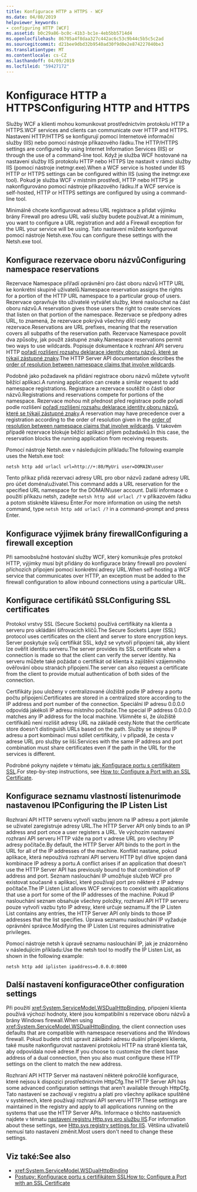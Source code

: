 ```yaml
---
title: Konfigurace HTTP a HTTPS - WCF
ms.date: 04/08/2019
helpviewer_keywords:
- configuring HTTP [WCF]
ms.assetid: b0c29a86-bc0c-41b3-bc1e-4eb5bb5714d4
ms.openlocfilehash: 86705a4f8daa327c442ac6c53c9b44c5b5c5c2ad
ms.sourcegitcommit: d21bee9dbd32b9540ad30f9d0e2e874227040be3
ms.translationtype: MT
ms.contentlocale: cs-CZ
ms.lasthandoff: 04/09/2019
ms.locfileid: "59427172"
---
```

# <a name="configuring-http-and-https"></a><span data-ttu-id="00395-102">Konfigurace HTTP a HTTPS</span><span class="sxs-lookup"><span data-stu-id="00395-102">Configuring HTTP and HTTPS</span></span>

<span data-ttu-id="00395-103">Služby WCF a klienti mohou komunikovat prostřednictvím protokolu HTTP a HTTPS.</span><span class="sxs-lookup"><span data-stu-id="00395-103">WCF services and clients can communicate over HTTP and HTTPS.</span></span> <span data-ttu-id="00395-104">Nastavení HTTP/HTTPS se konfigurují pomocí Internetové informační služby (IIS) nebo pomocí nástroje příkazového řádku.</span><span class="sxs-lookup"><span data-stu-id="00395-104">The HTTP/HTTPS settings are configured by using Internet Information Services (IIS) or through the use of a command-line tool.</span></span> <span data-ttu-id="00395-105">Když je služba WCF hostované na nastavení služby IIS protokolu HTTP nebo HTTPS lze nastavit v rámci služby IIS (pomocí nástroje inetmgr.exe).</span><span class="sxs-lookup"><span data-stu-id="00395-105">When a WCF service is hosted under IIS HTTP or HTTPS settings can be configured within IIS (using the inetmgr.exe tool).</span></span> <span data-ttu-id="00395-106">Pokud je služba WCF v místním prostředí, HTTP nebo HTTPS je nakonfigurováno pomocí nástroje příkazového řádku.</span><span class="sxs-lookup"><span data-stu-id="00395-106">If a WCF service is self-hosted, HTTP or HTTPS settings are configured by using a command-line tool.</span></span>

<span data-ttu-id="00395-107">Minimálně chcete konfigurovat adresu URL registrace a přidat výjimku brány Firewall pro adresu URL vaší služby budete používat.</span><span class="sxs-lookup"><span data-stu-id="00395-107">At a minimum, you want to configure a URL registration and add a Firewall exception for the URL your service will be using.</span></span> <span data-ttu-id="00395-108">Tato nastavení můžete konfigurovat pomocí nástroje Netsh.exe.</span><span class="sxs-lookup"><span data-stu-id="00395-108">You can configure these settings with the Netsh.exe tool.</span></span>

## <a name="configuring-namespace-reservations"></a><span data-ttu-id="00395-109">Konfigurace rezervace oboru názvů</span><span class="sxs-lookup"><span data-stu-id="00395-109">Configuring namespace reservations</span></span>

<span data-ttu-id="00395-110">Rezervace Namespace přiřadí oprávnění pro část oboru názvů HTTP URL ke konkrétní skupině uživatelů.</span><span class="sxs-lookup"><span data-stu-id="00395-110">Namespace reservation assigns the rights for a portion of the HTTP URL namespace to a particular group of users.</span></span> <span data-ttu-id="00395-111">Rezervace opravňuje tito uživatelé vytvářet služby, které naslouchat na část oboru názvů.</span><span class="sxs-lookup"><span data-stu-id="00395-111">A reservation gives those users the right to create services that listen on that portion of the namespace.</span></span> <span data-ttu-id="00395-112">Rezervace se předpony adres URL, to znamená, že rezervace pokrývá všechny dílčí cesty rezervace.</span><span class="sxs-lookup"><span data-stu-id="00395-112">Reservations are URL prefixes, meaning that the reservation covers all subpaths of the reservation path.</span></span> <span data-ttu-id="00395-113">Rezervace Namespace povolit dva způsoby, jak použít zástupné znaky.</span><span class="sxs-lookup"><span data-stu-id="00395-113">Namespace reservations permit two ways to use wildcards.</span></span> <span data-ttu-id="00395-114">Popisuje dokumentace k rozhraní API serveru HTTP [pořadí rozlišení rozsahu deklarace identity oboru názvů, které se týkají zástupné znaky](/windows/desktop/Http/routing-incoming-requests).</span><span class="sxs-lookup"><span data-stu-id="00395-114">The HTTP Server API documentation describes the [order of resolution between namespace claims that involve wildcards](/windows/desktop/Http/routing-incoming-requests).</span></span>

<span data-ttu-id="00395-115">Podobně jako požadavek na přidání registrace oboru názvů můžete vytvořit běžící aplikaci.</span><span class="sxs-lookup"><span data-stu-id="00395-115">A running application can create a similar request to add namespace registrations.</span></span> <span data-ttu-id="00395-116">Registrace a rezervace soutěžit o části obor názvů.</span><span class="sxs-lookup"><span data-stu-id="00395-116">Registrations and reservations compete for portions of the namespace.</span></span> <span data-ttu-id="00395-117">Rezervace mohou mít přednost před registrace podle pořadí podle rozlišení [pořadí rozlišení rozsahu deklarace identity oboru názvů, které se týkají zástupné znaky](/windows/desktop/Http/routing-incoming-requests).</span><span class="sxs-lookup"><span data-stu-id="00395-117">A reservation may have precedence over a registration according to the order of resolution given in the [order of resolution between namespace claims that involve wildcards](/windows/desktop/Http/routing-incoming-requests).</span></span> <span data-ttu-id="00395-118">V takovém případě rezervace blokuje běžící aplikaci příjem požadavků.</span><span class="sxs-lookup"><span data-stu-id="00395-118">In this case, the reservation blocks the running application from receiving requests.</span></span>

<span data-ttu-id="00395-119">Pomocí nástroje Netsh.exe v následujícím příkladu:</span><span class="sxs-lookup"><span data-stu-id="00395-119">The following example uses the Netsh.exe tool:</span></span>

```console
netsh http add urlacl url=http://+:80/MyUri user=DOMAIN\user
```

<span data-ttu-id="00395-120">Tento příkaz přidá rezervaci adresy URL pro obor názvů zadané adresy URL pro účet doména\uživatel.</span><span class="sxs-lookup"><span data-stu-id="00395-120">This command adds a URL reservation for the specified URL namespace for the DOMAIN\user account.</span></span> <span data-ttu-id="00395-121">Další informace o použití příkazu netsh, zadejte `netsh http add urlacl /?` v příkazovém řádku a potom stiskněte klávesu Enter.</span><span class="sxs-lookup"><span data-stu-id="00395-121">For more information on using the netsh command, type `netsh http add urlacl /?` in a command-prompt and press Enter.</span></span>

## <a name="configuring-a-firewall-exception"></a><span data-ttu-id="00395-122">Konfigurace výjimek brány firewall</span><span class="sxs-lookup"><span data-stu-id="00395-122">Configuring a firewall exception</span></span>

<span data-ttu-id="00395-123">Při samoobslužné hostování služby WCF, který komunikuje přes protokol HTTP, výjimky musí být přidány do konfigurace brány firewall pro povolení příchozích připojení pomocí konkrétní adresy URL.</span><span class="sxs-lookup"><span data-stu-id="00395-123">When self-hosting a WCF service that communicates over HTTP, an exception must be added to the firewall configuration to allow inbound connections using a particular URL.</span></span>

## <a name="configuring-ssl-certificates"></a><span data-ttu-id="00395-124">Konfigurace certifikátů SSL</span><span class="sxs-lookup"><span data-stu-id="00395-124">Configuring SSL certificates</span></span>

<span data-ttu-id="00395-125">Protokol vrstvy SSL (Secure Sockets) používá certifikáty na klienta a serveru pro ukládání šifrovacích klíčů.</span><span class="sxs-lookup"><span data-stu-id="00395-125">The Secure Sockets Layer (SSL) protocol uses certificates on the client and server to store encryption keys.</span></span> <span data-ttu-id="00395-126">Server poskytuje svůj certifikát SSL, když se vytvoří připojení tak, aby klient lze ověřit identitu serveru.</span><span class="sxs-lookup"><span data-stu-id="00395-126">The server provides its SSL certificate when a connection is made so that the client can verify the server identity.</span></span> <span data-ttu-id="00395-127">Na serveru můžete také požádat o certifikát od klienta k zajištění vzájemného ověřování obou stranách připojení.</span><span class="sxs-lookup"><span data-stu-id="00395-127">The server can also request a certificate from the client to provide mutual authentication of both sides of the connection.</span></span>

<span data-ttu-id="00395-128">Certifikáty jsou uloženy v centralizované úložiště podle IP adresy a portu počtu připojení.</span><span class="sxs-lookup"><span data-stu-id="00395-128">Certificates are stored in a centralized store according to the IP address and port number of the connection.</span></span> <span data-ttu-id="00395-129">Speciální IP adresu 0.0.0.0 odpovídá jakékoli IP adresu místního počítače.</span><span class="sxs-lookup"><span data-stu-id="00395-129">The special IP address 0.0.0.0 matches any IP address for the local machine.</span></span> <span data-ttu-id="00395-130">Všimněte si, že úložiště certifikátů není rozlišit adresy URL na základě cesty.</span><span class="sxs-lookup"><span data-stu-id="00395-130">Note that the certificate store doesn't distinguish URLs based on the path.</span></span> <span data-ttu-id="00395-131">Služby se stejnou IP adresu a port kombinací musí sdílet certifikáty, i v případě, že cesta v adrese URL pro služby se liší.</span><span class="sxs-lookup"><span data-stu-id="00395-131">Services with the same IP address and port combination must share certificates even if the path in the URL for the services is different.</span></span>

<span data-ttu-id="00395-132">Podrobné pokyny najdete v tématu [jak: Konfigurace portu s certifikátem SSL](how-to-configure-a-port-with-an-ssl-certificate.md).</span><span class="sxs-lookup"><span data-stu-id="00395-132">For step-by-step instructions, see [How to: Configure a Port with an SSL Certificate](how-to-configure-a-port-with-an-ssl-certificate.md).</span></span>

## <a name="configuring-the-ip-listen-list"></a><span data-ttu-id="00395-133">Konfigurace seznamu vlastností listenurimode nastavenou IP</span><span class="sxs-lookup"><span data-stu-id="00395-133">Configuring the IP Listen List</span></span>

<span data-ttu-id="00395-134">Rozhraní API HTTP serveru vytvoří vazbu jenom na IP adresu a port jakmile se uživatel zaregistruje adresy URL.</span><span class="sxs-lookup"><span data-stu-id="00395-134">The HTTP Server API only binds to an IP address and port once a user registers a URL.</span></span> <span data-ttu-id="00395-135">Ve výchozím nastavení rozhraní API serveru HTTP váže na port v adrese URL pro všechny IP adresy počítače.</span><span class="sxs-lookup"><span data-stu-id="00395-135">By default, the HTTP Server API binds to the port in the URL for all of the IP addresses of the machine.</span></span> <span data-ttu-id="00395-136">Konflikt nastane, pokud aplikace, která nepoužívá rozhraní API serveru HTTP byl dříve spojen daná kombinace IP adresy a portu.</span><span class="sxs-lookup"><span data-stu-id="00395-136">A conflict arises if an application that doesn't use the HTTP Server API has previously bound to that combination of IP address and port.</span></span> <span data-ttu-id="00395-137">Seznam naslouchání IP umožňuje služeb WCF pro existovat současně s aplikací, které používají port pro některé z IP adresy počítače.</span><span class="sxs-lookup"><span data-stu-id="00395-137">The IP Listen List allows WCF services to coexist with applications that use a port for some of the IP addresses of the machine.</span></span> <span data-ttu-id="00395-138">Pokud IP naslouchání seznam obsahuje všechny položky, rozhraní API HTTP serveru pouze vytvoří vazbu tyto IP adresy, které určuje seznamu.</span><span class="sxs-lookup"><span data-stu-id="00395-138">If the IP Listen List contains any entries, the HTTP Server API only binds to those IP addresses that the list specifies.</span></span> <span data-ttu-id="00395-139">Úprava seznamu naslouchání IP vyžaduje oprávnění správce.</span><span class="sxs-lookup"><span data-stu-id="00395-139">Modifying the IP Listen List requires administrative privileges.</span></span>

<span data-ttu-id="00395-140">Pomocí nástroje netsh k úpravě seznamu naslouchání IP, jak je znázorněno v následujícím příkladu:</span><span class="sxs-lookup"><span data-stu-id="00395-140">Use the netsh tool to modify the IP Listen List, as shown in the following example:</span></span>

```console
netsh http add iplisten ipaddress=0.0.0.0:8000
```

## <a name="other-configuration-settings"></a><span data-ttu-id="00395-141">Další nastavení konfigurace</span><span class="sxs-lookup"><span data-stu-id="00395-141">Other configuration settings</span></span>

<span data-ttu-id="00395-142">Při použití <xref:System.ServiceModel.WSDualHttpBinding>, připojení klienta používá výchozí hodnoty, které jsou kompatibilní s rezervace oboru názvů a brány Windows firewall.</span><span class="sxs-lookup"><span data-stu-id="00395-142">When using <xref:System.ServiceModel.WSDualHttpBinding>, the client connection uses defaults that are compatible with namespace reservations and the Windows firewall.</span></span> <span data-ttu-id="00395-143">Pokud budete chtít upravit základní adresu duální připojení klienta, také musíte nakonfigurovat nastavení protokolu HTTP na straně klienta tak, aby odpovídala nové adrese.</span><span class="sxs-lookup"><span data-stu-id="00395-143">If you choose to customize the client base address of a dual connection, then you also must configure these HTTP settings on the client to match the new address.</span></span>

<span data-ttu-id="00395-144">Rozhraní API HTTP Server má nastavení některé pokročilé konfigurace, které nejsou k dispozici prostřednictvím HttpCfg.</span><span class="sxs-lookup"><span data-stu-id="00395-144">The HTTP Server API has some advanced configuration settings that aren't available through HttpCfg.</span></span> <span data-ttu-id="00395-145">Tato nastavení se zachovají v registru a platí pro všechny aplikace spuštěné v systémech, které používají rozhraní API serveru HTTP.</span><span class="sxs-lookup"><span data-stu-id="00395-145">These settings are maintained in the registry and apply to all applications running on the systems that use the HTTP Server APIs.</span></span> <span data-ttu-id="00395-146">Informace o těchto nastaveních najdete v tématu [nastavení registru Http.sys pro službu IIS](https://support.microsoft.com/en-us/help/820129/http-sys-registry-settings-for-windows).</span><span class="sxs-lookup"><span data-stu-id="00395-146">For information about these settings, see [Http.sys registry settings for IIS](https://support.microsoft.com/en-us/help/820129/http-sys-registry-settings-for-windows).</span></span> <span data-ttu-id="00395-147">Většina uživatelů nemusí tato nastavení změnit.</span><span class="sxs-lookup"><span data-stu-id="00395-147">Most users don't need to change these settings.</span></span>

## <a name="see-also"></a><span data-ttu-id="00395-148">Viz také:</span><span class="sxs-lookup"><span data-stu-id="00395-148">See also</span></span>

- <xref:System.ServiceModel.WSDualHttpBinding>
- [<span data-ttu-id="00395-149">Postupy: Konfigurace portu s certifikátem SSL</span><span class="sxs-lookup"><span data-stu-id="00395-149">How to: Configure a Port with an SSL Certificate</span></span>](how-to-configure-a-port-with-an-ssl-certificate.md)
